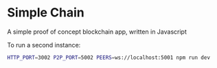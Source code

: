 # Simple Chain
A simple proof of concept blockchain app, written in Javascript

To run a second instance:

```bash
HTTP_PORT=3002 P2P_PORT=5002 PEERS=ws://localhost:5001 npm run dev
```
